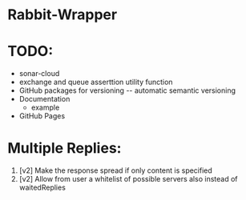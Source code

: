 # Rabbit-Wrapper

# TODO:
- sonar-cloud
- exchange and queue asserttion utility function 
- GitHub packages for versioning 
    -- automatic semantic versioning
- Documentation
    - example
- GitHub Pages


# Multiple Replies:
1. [v2] Make the response spread if only content is specified
2. [v2] Allow from user a whitelist of possible servers also instead of waitedReplies


